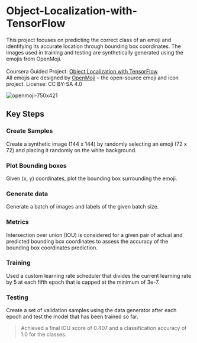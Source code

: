 # Object-Localization-with-TensorFlow
This project focuses on predicting the correct class of an emoji and identifying its accurate location through bounding box coordinates. The images used in training and testing are synthetically generated using the emojis from OpenMoji.
<br><br>
Coursera Guided Project: [Object Localization with TensorFlow](https://www.coursera.org/projects/object-localization-tensorflow) 
<br>
All emojis are designed by [OpenMoji](https://openmoji.org/) – the open-source emoji and icon project. License: CC BY-SA 4.0

![openmoji-750x421](https://github.com/user-attachments/assets/5200a7ea-5c0c-4888-9606-da09cd6cfd09)

## Key Steps
### Create Samples
Create a synthetic image (144 x 144) by randomly selecting an emoji (72 x 72) and placing it randomly on the white background.

### Plot Bounding boxes
Given (x, y) coordinates, plot the bounding box surrounding the emoji.

### Generate data
Generate a batch of images and labels of the given batch size.

### Metrics
Intersection over union (IOU) is considered for a given pair of actual and predicted bounding box coordinates to assess the accuracy of the bounding box coordinates prediction.

### Training
Used a custom learning rate scheduler that divides the current learning rate by 5 at each fifth epoch that is capped at the minimum of 3e-7.

### Testing
Create a set of validation samples using the data generator after each epoch and test the model that has been trained so far.
> Achieved a final IOU score of 0.407 and a classification accuracy of 1.0 for the classes.
